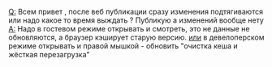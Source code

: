 [Q:](https://t.me/flutterflow_rus/12427/59100) Всем привет , после веб публикации сразу изменения подтягиваются или надо какое то время выждать ? 
Публикую а изменений вообще нету
[A:](https://t.me/flutterflow_rus/12427/59139) 
Надо в гостевом режиме открывать и смотреть, это не данные не обновляются, а браузер кэширует старую версию.
[или](https://t.me/flutterflow_rus/12427/59157) в девелоперском режиме открывать и правой мышкой - обновить "очистка кеша и жёсткая перезагрузка"

